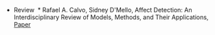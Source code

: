 * Review
  * Rafael A. Calvo, Sidney D'Mello, Affect Detection: An Interdisciplinary Review of Models, Methods, and Their Applications, [Paper](http://ieeexplore.ieee.org/document/5520655/)

